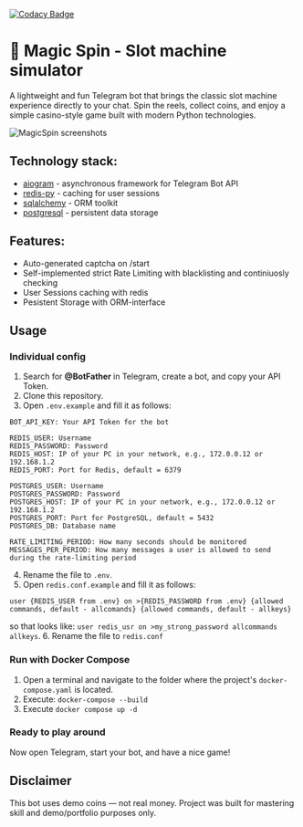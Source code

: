 [![Codacy Badge](https://app.codacy.com/project/badge/Grade/5bbf8c093dfe4f6b9fdde16f98b8159e)](https://app.codacy.com/gh/alxww55/magicspin-telegram-bot/dashboard?utm_source=gh&utm_medium=referral&utm_content=&utm_campaign=Badge_grade)

# 🎰 Magic Spin - Slot machine simulator

A lightweight and fun Telegram bot that brings the classic slot machine experience directly to your chat.
Spin the reels, collect coins, and enjoy a simple casino-style game built with modern Python technologies.

![MagicSpin screenshots](https://github.com/alxww55/magicspin-telegram-bot/blob/main/magispin.png)

## Technology stack:

- [aiogram](https://github.com/aiogram/aiogram) - asynchronous framework for Telegram Bot API
- [redis-py](https://github.com/redis/redis-py) - caching for user sessions
- [sqlalchemy](https://github.com/sqlalchemy/sqlalchemy) - ORM toolkit
- [postgresql](https://www.postgresql.org) - persistent data storage

## Features:

- Auto-generated captcha on /start
- Self-implemented strict Rate Limiting with blacklisting and continiuosly checking
- User Sessions caching with redis
- Pesistent Storage with ORM-interface

## Usage

### Individual config

1. Search for **@BotFather** in Telegram, create a bot, and copy your API Token.
2. Clone this repository.
3. Open `.env.example` and fill it as follows:

```
BOT_API_KEY: Your API Token for the bot

REDIS_USER: Username
REDIS_PASSWORD: Password
REDIS_HOST: IP of your PC in your network, e.g., 172.0.0.12 or 192.168.1.2
REDIS_PORT: Port for Redis, default = 6379

POSTGRES_USER: Username
POSTGRES_PASSWORD: Password
POSTGRES_HOST: IP of your PC in your network, e.g., 172.0.0.12 or 192.168.1.2
POSTGRES_PORT: Port for PostgreSQL, default = 5432
POSTGRES_DB: Database name

RATE_LIMITING_PERIOD: How many seconds should be monitored
MESSAGES_PER_PERIOD: How many messages a user is allowed to send during the rate-limiting period
```

4. Rename the file to `.env`.
5. Open `redis.conf.example` and fill it as follows:

```
user {REDIS_USER from .env} on >{REDIS_PASSWORD from .env} {allowed commands, default - allcomands} {allowed commands, default - allkeys}
```

so that looks like: `user redis_usr on >my_strong_password allcommands allkeys`.
6. Rename the file to `redis.conf`

### Run with Docker Compose

1. Open a terminal and navigate to the folder where the project's `docker-compose.yaml` is located.
2. Execute: `docker-compose --build`
3. Execute `docker compose up -d`

### Ready to play around

Now open Telegram, start your bot, and have a nice game!

## Disclaimer

This bot uses demo coins — not real money. Project was built for mastering skill and demo/portfolio purposes only.




